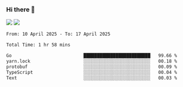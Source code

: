### Hi there 👋️

![](https://komarev.com/ghpvc/?username=Loner1024)
![](https://hit.yhype.me/github/profile?account_id=20189164)

<!--START_SECTION:waka-->

```txt
From: 10 April 2025 - To: 17 April 2025

Total Time: 1 hr 58 mins

Go                           █████████████████████████   99.66 %
yarn.lock                    ░░░░░░░░░░░░░░░░░░░░░░░░░   00.18 %
protobuf                     ░░░░░░░░░░░░░░░░░░░░░░░░░   00.09 %
TypeScript                   ░░░░░░░░░░░░░░░░░░░░░░░░░   00.04 %
Text                         ░░░░░░░░░░░░░░░░░░░░░░░░░   00.03 %
```

<!--END_SECTION:waka-->



